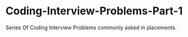 # Coding-Interview-Problems-Part-1
Series Of Coding Interview Problems commonly asked in placements.
